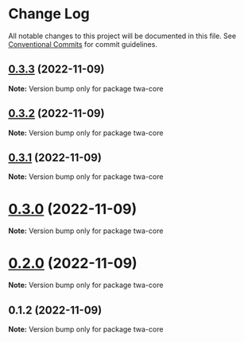 # Change Log

All notable changes to this project will be documented in this file.
See [Conventional Commits](https://conventionalcommits.org) for commit guidelines.

## [0.3.3](https://github.com/Telegram-Web-Apps/sdk/compare/v0.3.2...v0.3.3) (2022-11-09)

**Note:** Version bump only for package twa-core





## [0.3.2](https://github.com/Telegram-Web-Apps/sdk/compare/v0.3.1...v0.3.2) (2022-11-09)

**Note:** Version bump only for package twa-core






## [0.3.1](https://github.com/Telegram-Web-Apps/sdk/compare/v0.3.0...v0.3.1) (2022-11-09)

**Note:** Version bump only for package twa-core





# [0.3.0](https://github.com/Telegram-Web-Apps/sdk/compare/v0.1.2...v0.3.0) (2022-11-09)

**Note:** Version bump only for package twa-core






# [0.2.0](https://github.com/Telegram-Web-Apps/sdk/compare/v0.1.2...v0.2.0) (2022-11-09)

**Note:** Version bump only for package twa-core





## 0.1.2 (2022-11-09)

**Note:** Version bump only for package twa-core
